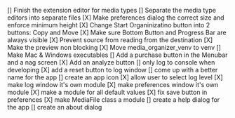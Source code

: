 [] Finish the extension editor for media types
[] Separate the media type editors into separate files
[X] Make preferences dialog the correct size and enforce minimum height
[X] Change Start Organinizatino button into 2 buttons: Copy and Move
[X] Make sure Bottom Button and Progress Bar are always visible
[X] Prevent source from reading from the destination
[X] Make the preview non blocking
[X] Move media_organizer_venv to venv
[] Make Mac & Windows executables
[] Add a purchase button in the Menubar and a nag screen
[X] Add an analyze button
[] only log to console when developing
[X] add a reset button to log window
[] come up with a better name for the app
[] create an app icon
[X] allow user to select log level
[X] make log window it's own module
[X] make preferences window it's own module
[X] make a module for all default values
[X] fix save button in preferences
[X] make MediaFile class a module
[] create a help dialog for the app
[] create an about dialog
